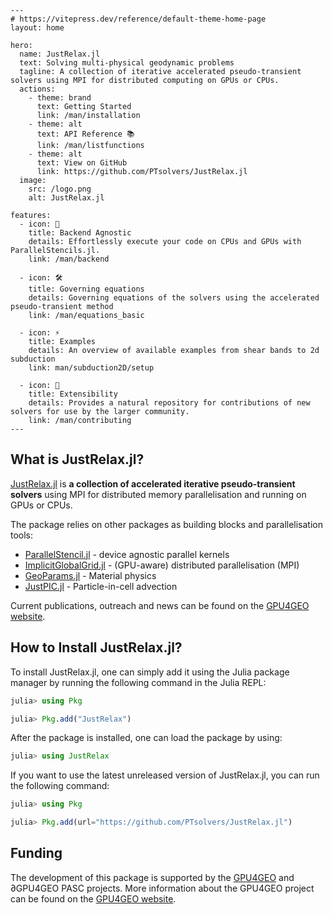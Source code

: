 ```@raw html
---
# https://vitepress.dev/reference/default-theme-home-page
layout: home

hero:
  name: JustRelax.jl
  text: Solving multi-physical geodynamic problems
  tagline: A collection of iterative accelerated pseudo-transient solvers using MPI for distributed computing on GPUs or CPUs.
  actions:
    - theme: brand
      text: Getting Started
      link: /man/installation
    - theme: alt
      text: API Reference 📚
      link: /man/listfunctions
    - theme: alt
      text: View on GitHub
      link: https://github.com/PTsolvers/JustRelax.jl
  image:
    src: /logo.png
    alt: JustRelax.jl

features:
  - icon: 🚀
    title: Backend Agnostic
    details: Effortlessly execute your code on CPUs and GPUs with ParallelStencils.jl.
    link: /man/backend

  - icon: 🛠️
    title: Governing equations
    details: Governing equations of the solvers using the accelerated pseudo-transient method
    link: /man/equations_basic

  - icon: ⚡
    title: Examples
    details: An overview of available examples from shear bands to 2d subduction
    link: man/subduction2D/setup

  - icon: 🧩
    title: Extensibility
    details: Provides a natural repository for contributions of new solvers for use by the larger community.
    link: /man/contributing
---
```

## What is JustRelax.jl?

[JustRelax.jl](https://github.com/PTsolvers/JustRelax.jl) is **a collection of accelerated iterative pseudo-transient solvers** using MPI for distributed memory parallelisation  and running on GPUs or CPUs.

The package relies on other packages as building blocks and parallelisation tools:

* [ParallelStencil.jl](https://github.com/omlins/ParallelStencil.jl) - device agnostic parallel kernels
* [ImplicitGlobalGrid.jl](https://github.com/omlins/ImplicitGlobalGrid.jl) - (GPU-aware) distributed parallelisation (MPI)
* [GeoParams.jl](https://github.com/JuliaGeodynamics/GeoParams.jl) - Material physics
* [JustPIC.jl](https://github.com/JuliaGeodynamics/JustPIC.jl) - Particle-in-cell advection

Current publications, outreach and news can be found on the [GPU4GEO website](https://GPU4GEO.org).

## How to Install JustRelax.jl?

To install JustRelax.jl, one can simply add it using the Julia package manager by running the following command in the Julia REPL:

```julia
julia> using Pkg

julia> Pkg.add("JustRelax")
```

After the package is installed, one can load the package by using:

```julia
julia> using JustRelax
```

If you want to use the latest unreleased version of JustRelax.jl, you can run the following command:

```julia
julia> using Pkg

julia> Pkg.add(url="https://github.com/PTsolvers/JustRelax.jl")
```

## Funding

The development of this package is supported by the [GPU4GEO](https://pasc-ch.org/projects/2021-2024/gpu4geo/index.html) and ∂GPU4GEO PASC projects. More information about the GPU4GEO project can be found on the [GPU4GEO website](https://GPU4GEO.org/).
